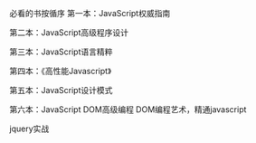 必看的书按循序
第一本：JavaScript权威指南

第二本：JavaScript高级程序设计

第三本：JavaScript语言精粹

第四本：《高性能Javascript》

第五本：JavaScript设计模式

第六本：JavaScript DOM高级编程 DOM编程艺术，精通javascript

jquery实战



